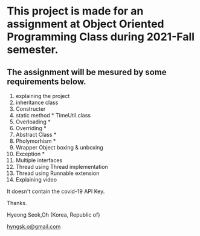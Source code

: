 # This project is made for an assignment at Object Oriented Programming Class during 2021-Fall semester.

## The assignment will be mesured by some requirements below.

1. explaining the project
2. inheritance class
3. Constructer
4. static method * TimeUtil.class
5. Overloading *
6. Overriding  *
7. Abstract Class *
8. Pholymorhism *
9. Wrapper Object boxing & unboxing
10. Exception *
11. Multiple interfaces
12. Thread using Thread implementation
13. Thread using Runnable extension
14. Explaining video


It doesn't contain the covid-19 API Key.

Thanks.



Hyeong Seok,Oh (Korea, Republic of)

hyngsk.o@gmail.com
